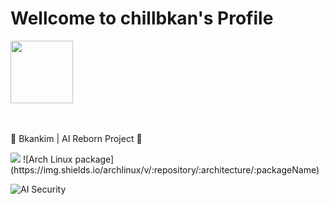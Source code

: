 # Wellcome to chillbkan's Profile

<img src="https://github.com/user-attachments/assets/3d70228c-59b4-4870-90f8-0e701c502caa" width="100" height="100"/>
<br><br><br>

🔄 Bkankim | AI Reborn Project 🔐

<img src="https://img.shields.io/badge/with%20a%20logo-grey?style=for-the-badge&logo=javascript"/>
![Arch Linux package](https://img.shields.io/archlinux/v/:repository/:architecture/:packageName)

![AI Security](https://img.shields.io/badge/Specialization-AI_Security-blueviolet)
